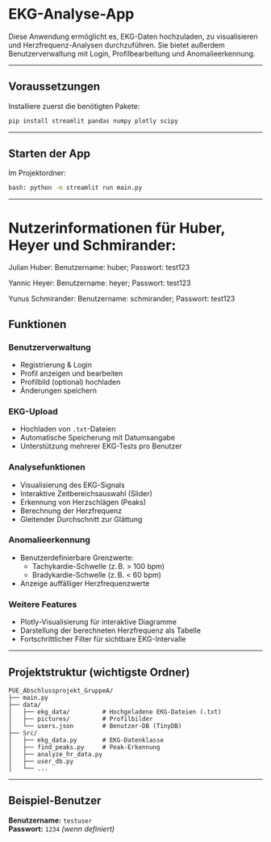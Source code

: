 
# EKG-Analyse-App

Diese Anwendung ermöglicht es, EKG-Daten hochzuladen, zu visualisieren und Herzfrequenz-Analysen durchzuführen. Sie bietet außerdem Benutzerverwaltung mit Login, Profilbearbeitung und Anomalieerkennung.

---

## Voraussetzungen

Installiere zuerst die benötigten Pakete:

```bash
pip install streamlit pandas numpy plotly scipy
```

---

## Starten der App

Im Projektordner:

```bash
bash: python -m streamlit run main.py
```

---
# Nutzerinformationen für Huber, Heyer und Schmirander:

Julian Huber: Benutzername: huber; Passwort: test123

Yannic Heyer: Benutzername: heyer; Passwort: test123

Yunus Schmirander: Benutzername: schmirander; Passwort: test123

## Funktionen

### Benutzerverwaltung
- Registrierung & Login
- Profil anzeigen und bearbeiten
- Profilbild (optional) hochladen
- Änderungen speichern

### EKG-Upload
- Hochladen von `.txt`-Dateien
- Automatische Speicherung mit Datumsangabe
- Unterstützung mehrerer EKG-Tests pro Benutzer

### Analysefunktionen
- Visualisierung des EKG-Signals
- Interaktive Zeitbereichsauswahl (Slider)
- Erkennung von Herzschlägen (Peaks)
- Berechnung der Herzfrequenz
- Gleitender Durchschnitt zur Glättung

### Anomalieerkennung
- Benutzerdefinierbare Grenzwerte:
  - Tachykardie-Schwelle (z. B. > 100 bpm)
  - Bradykardie-Schwelle (z. B. < 60 bpm)
- Anzeige auffälliger Herzfrequenzwerte

### Weitere Features
- Plotly-Visualisierung für interaktive Diagramme
- Darstellung der berechneten Herzfrequenz als Tabelle
- Fortschrittlicher Filter für sichtbare EKG-Intervalle

---

## Projektstruktur (wichtigste Ordner)

```
PUE_Abschlussprojekt_GruppeA/
├── main.py
├── data/
│   ├── ekg_data/         # Hochgeladene EKG-Dateien (.txt)
│   ├── pictures/         # Profilbilder
│   └── users.json        # Benutzer-DB (TinyDB)
├── Src/
│   ├── ekg_data.py       # EKG-Datenklasse
│   ├── find_peaks.py     # Peak-Erkennung
│   ├── analyze_hr_data.py
│   ├── user_db.py
│   └── ...
```

---

## Beispiel-Benutzer

**Benutzername:** `testuser`  
**Passwort:** `1234` *(wenn definiert)*
